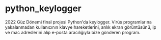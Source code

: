 # python_keylogger
2022 Güz Dönemi final projesi Python'da keylogger.
Virüs programlarına yakalanmadan kullanıcının klavye hareketlerini, anlık ekran görüntüsünü, ip ve mac adreslerini alıp e-posta aracılığıyla bize gönderen program.
